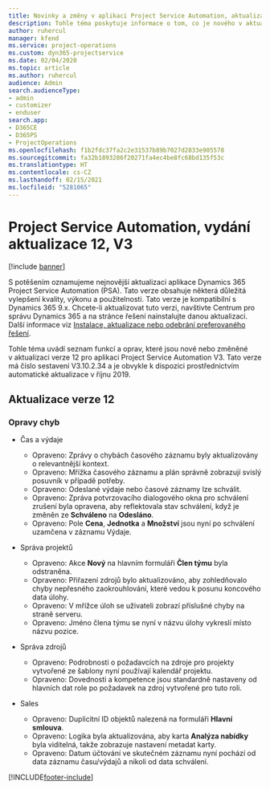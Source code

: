 ```yaml
---
title: Novinky a změny v aplikaci Project Service Automation, aktualizace verze 12, V3
description: Tohle téma poskytuje informace o tom, co je nového v aktualizaci verze 12 pro aplikaci Project Service Automation V3.
author: ruhercul
manager: kfend
ms.service: project-operations
ms.custom: dyn365-projectservice
ms.date: 02/04/2020
ms.topic: article
ms.author: ruhercul
audience: Admin
search.audienceType:
- admin
- customizer
- enduser
search.app:
- D365CE
- D365PS
- ProjectOperations
ms.openlocfilehash: f1b2fdc37fa2c2e31537b89b7027d2833e905578
ms.sourcegitcommit: fa32b1893286f20271fa4ec4be8fc68bd135f53c
ms.translationtype: HT
ms.contentlocale: cs-CZ
ms.lasthandoff: 02/15/2021
ms.locfileid: "5281065"
---
```

# <a name="project-service-automation-update-release-12-v3"></a>Project Service Automation, vydání aktualizace 12, V3

[!include [banner](../includes/psa-now-project-operations.md)]

S potěšením oznamujeme nejnovější aktualizaci aplikace Dynamics 365 Project Service Automation (PSA). Tato verze obsahuje některá důležitá vylepšení kvality, výkonu a použitelnosti. Tato verze je kompatibilní s Dynamics 365 9.x. Chcete-li aktualizovat tuto verzi, navštivte Centrum pro správu Dynamics 365 a na stránce řešení nainstalujte danou aktualizaci. Další informace viz [Instalace, aktualizace nebo odebrání preferovaného řešení](https://docs.microsoft.com/power-platform/admin/install-remove-preferred-solution).

Tohle téma uvádí seznam funkcí a oprav, které jsou nové nebo změněné v aktualizaci verze 12 pro aplikaci Project Service Automation V3. Tato verze má číslo sestavení V3.10.2.34 a je obvykle k dispozici prostřednictvím automatické aktualizace v říjnu 2019.

## <a name="update-release-12"></a>Aktualizace verze 12

### <a name="bug-fixes"></a>Opravy chyb

- Čas a výdaje

    - Opraveno: Zprávy o chybách časového záznamu byly aktualizovány o relevantnější kontext.
    - Opraveno: Mřížka časového záznamu a plán správně zobrazují svislý posuvník v případě potřeby.
    - Opraveno: Odeslané výdaje nebo časové záznamy lze schválit.
    - Opraveno: Zpráva potvrzovacího dialogového okna pro schválení zrušení byla opravena, aby reflektovala stav schválení, když je změněn ze **Schváleno** na **Odesláno**.
    - Opraveno: Pole **Cena**, **Jednotka** a **Množství** jsou nyní po schválení uzamčena v záznamu Výdaje.

- Správa projektů

    - Opraveno: Akce **Nový** na hlavním formuláři **Člen týmu** byla odstraněna.
    - Opraveno: Přiřazení zdrojů bylo aktualizováno, aby zohledňovalo chyby nepřesného zaokrouhlování, které vedou k posunu koncového data úlohy.
    - Opraveno: V mřížce úloh se uživateli zobrazí příslušné chyby na straně serveru.
    - Opraveno: Jméno člena týmu se nyní v názvu úlohy vykreslí místo názvu pozice.

- Správa zdrojů

    - Opraveno: Podrobnosti o požadavcích na zdroje pro projekty vytvořené ze šablony nyní používají kalendář projektu.
    - Opraveno: Dovednosti a kompetence jsou standardně nastaveny od hlavních dat role po požadavek na zdroj vytvořené pro tuto roli.

- Sales

    - Opraveno: Duplicitní ID objektů nalezená na formuláři **Hlavní smlouva**.
    - Opraveno: Logika byla aktualizována, aby karta **Analýza nabídky** byla viditelná, takže zobrazuje nastavení metadat karty.
    - Opraveno: Datum účtování ve skutečném záznamu nyní pochází od data záznamu času/výdajů a nikoli od data schválení.


[!INCLUDE[footer-include](../includes/footer-banner.md)]